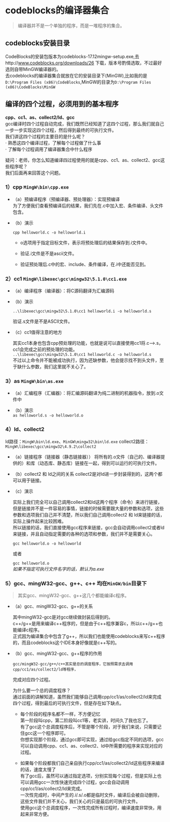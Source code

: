 # codeblocks的编译器集合
> 编译器并不是一个单独的程序，而是一堆程序的集合。

## codeblocks安装目录
  CodeBlocks的安装包版本为codeblocks-17.12mingw-setup.exe,去http://www.codeblocks.org/downloads/26 下载，版本号酌情选取，不过最好选则自带MinGW编译器的。<br/>
  去codeblocks的编译器集合就放在它的安装目录下(MinGW),比如我的是`D:\Program Files (x86)\CodeBlocks`,MinGW的目录为`D:\Program Files (x86)\CodeBlocks\MinGW`
									
## 编译的四个过程，必须用到的基本程序
   **cpp、cc1、as、collect2/ld、gcc** <br/>
   gcc编译时四个过程自动完成，我们既然已经知道了这四个过程，那么我们就自己一步一步实现这四个过程，然后得到最终的可执行文件。<br/>
   我们讲这四个过程的主要目的是什么呢？<br/>
      · 熟悉这四个编译过程，了解每个过程做了什么事<br/>
      · 了解每个过程调用了编译器集合中什么程序<br/>

   疑问：老师，你怎么知道编译四过程使用的就是cpp、cc1、as、collect2、gcc这些程序呢？<br/>
   我们后面再来回答这个问题。
							
### 1）cpp `MingW\bin\cpp.exe`

+ （a）预编译程序（预编译器、预处理器）：实现预编译 <br/>
    为了方便我们查看预编译后的结果，我们先在.c中加入宏、条件编译、头文件包含。

+ （b）演示<br/>

    `cpp helloworld.c -o helloworld.i`<br/>
    
    - o选项用于指定目标文件，表示将预处理后的结果保存到.i文件中。
    - 验证.i文件是不是ascii文件。

    - 验证预处理后.c中的宏、include、条件编译，在.i中还能否见到。
									
									
### 2）cc1 `MingW\libexec\gcc\mingw32\5.1.0\cc1.exe`

  + （a）编译程序（编译器）：将C源码翻译为汇编源码

  + （b）演示
      
       `..\libexec\gcc\mingw32\5.1.0\cc1 helloworld.i -o helloworld.s`<br/>
    
    验证.s文件是不是ASCII文件。


  + （c）cc1值得注意的地方
  
      其实cc1本身也包含cpp预处理的功能，也就是说可以直接使用cc1将.c——>.s，cc1会完成之前的预处理的功能。<br/>
					`..\libexec\gcc\mingw32\5.1.0\cc1 helloworld.c -o helloworld.s`<br/>
			不过以上命令并不能被成功执行，因为还缺参数，他会提示找不到头文件，至于缺什么参数，我们这里就不关心了。
									
									
									
### 3）as `MingW\bin\as.exe`
  + （a）汇编程序（汇编器）：将汇编源码翻译为纯二进制的机器指令，放到.o文件中

  + （b）演示<br/>
        `as helloworld.s -o helloworld.o`
									
									
### 4）ld、collect2 <br/>
      
ld路径：`MingW\bin\ld.exe`、`MinGW\mingw32\bin\ld.exe` 
collect2路径：`MingW\libexec\gcc\mingw32\4.9.2\collect2`

  + （a）链接程序（链接器（静态链接器））
        将所有的.o文件（自己的、编译器提供的）和库（动态库、静态库）链接在一起，得到可以运行的可执行文件。

  + （b）collect2 和 ld之间的关系
      collect2是对ld进一步封装得到的，这两个都可以用于链接。

  + （c）演示 <br/>
  
      实际上我们完全可以自己调用collect2和ld这两个程序（命令）来进行链接，但是链接并不是一件容易的事情，链接的时候需要跟大量的参数和选项，这些参数和选项我们自己并不清楚，所以我们自己调用collect2 和 ld来链接的话，实际上操作起来比较困难。<br/>
      所以链接的话，我们直接使用gcc程序来链接，gcc会自动调用collect2或者ld来链接，并且自动指定需要的各种的选项和参数，我们并不是需要关心。<br/>
      
	`gcc helloworld.o -o helloworld`<br/>

	或者<br/>

	`gcc helloworld.o`  <br/>
      _如果不指定可执行文件名字的话，默认为a.exe_
									
														
### 5）gcc、mingW32-gcc、g++、c++  均在`MinGW/bin`目录下

  > 其实gcc、mingW32-gcc、g++这几个都能编译c程序。

+ （a）gcc、mingW32-gcc、g++的关系

	其中mingW32-gcc是对gcc继续做封装后得到的。<br/>
	c++/g++是用来编译c++程序的，但是由于c++程序兼容c，所以c++/g++也能编译c程序。<br/>
	正式因为编译集合中包含了g++，所以我们也能使用codeblocks来写c++程序的，而且codeblocks这个IDE本身好像就是c++写的。

+ （b）gcc、mingW32-gcc、g++程序的作用

      gcc/mingW32-gcc/g++/c++其实是总的调度程序，它按照需求去调用cpp/cc1/as/collect2/ld等程序，
    完成对应四个过程。	<br/>

    为什么要一个总的调度程序？<br/>
      通过前面的讲解知道，虽然我们能够自己调用cpp/cc1/as/collect2/ld来完成四个过程，得到最后的可执行文件，但是存在如下缺点。<br/>

    - 每个阶段的程序名都不一样，不方便记忆<br/>
        第一阶段叫cpp，第二阶段叫cc1等，老实讲，时间久了我也忘了。<br/>
        有了gcc这个总调度程序后，不管是哪个阶段，对于我们来说，只需要记住gcc这一个程序即可。<br/>
        你想实现那个阶段，通过gcc即可实现，通过给gcc指定不同的选项，gcc可以自动调用cpp、cc1、as、collect2、ld中所需要的程序来实现对应的过程。

    - 如果每个阶段都我们自己亲自执行cpp/cc1/as/collect2/ld这些程序来编译的话，速度太慢了<br/>
        有了gcc后，虽然可以通过指定选项，分别实现每个过程，但是实际上也可以调用gcc一次性快速完成四个过程，gcc会自动调用cpp/cc1/as/collect2/ld来完成。<br/>
        一次性完成时，中间产生的.i/.s/.o都是临时文件，编译后会被自动删除，这些文件我们并不关心，我们关心的只是最后的可执行文件。<br/>
        使用gcc这个总调度程序，一次性完成所有过程时，编译速度非常快，用起来非常方便。<br/>
